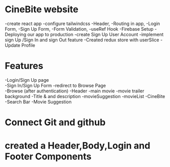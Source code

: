 
# CineBite website
  -create react app
  -configure tailwindcss
  -Header,
  -Routing in app,
  -Login Form,
  -Sign Up Form,
  -Form Validation,
  -useRef Hook
  -Firebase Setup
  -Deploying our app to production
  -create Sign Up User Account 
  -implement sign Up /Sign In  and sign Out feature
  -Created redux store with userSlice
  -Update Profile
# Features
   -Login/Sign Up page\
      -Sign In/Sign Up Form
      -redirect to Browse Page    
   -Browse (after authentication)
      -Header
      -main movie
        -movie trailer background
        -Title & and description
        -movieSuggestion
            -movieList
   -CineBite
      -Search Bar
      -Movie Suggestion

# Connect Git and github

# created a Header,Body,Login and Footer Components